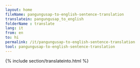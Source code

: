 ```yaml
---
layout: home
fileName: pangungusap-to-english-sentence-translation
translatein: pangungusap_to_english
folderName : translate
lang: it
from: en
to: hi
permalink: /it/pangungusap-to-english-sentence-translation
tool: pangungusap-to-english-sentence-translation
---
```

{% include section/translateinto.html %}